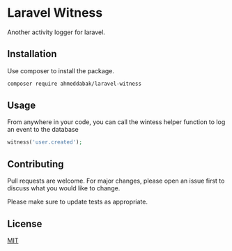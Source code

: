 # Laravel Witness

Another activity logger for laravel.

## Installation

Use composer to install the package.

```bash
composer require ahmeddabak/laravel-witness
```

## Usage

From anywhere in your code, you can call the wintess helper function to log an event to the database 

```php
witness('user.created');
```

## Contributing
Pull requests are welcome. For major changes, please open an issue first to discuss what you would like to change.

Please make sure to update tests as appropriate.

## License
[MIT](https://choosealicense.com/licenses/mit/)
